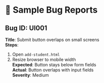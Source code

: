 # 🐞 Sample Bug Reports

## Bug ID: UI001
**Title**: Submit button overlaps on small screens  
**Steps**:
1. Open `add-student.html`
2. Resize browser to mobile width  
**Expected**: Button stays below form fields  
**Actual**: Button overlaps with input fields  
**Severity**: Medium
